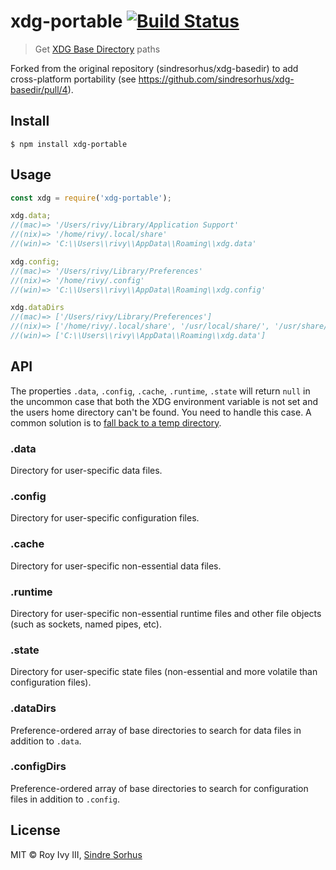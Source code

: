 # xdg-portable [![Build Status](https://travis-ci.org/rivy/js.xdg-portable.svg?branch=master)](https://travis-ci.org/rivy/js.xdg-portable)

> Get [XDG Base Directory](https://specifications.freedesktop.org/basedir-spec/basedir-spec-latest.html) paths

Forked from the original repository (sindresorhus/xdg-basedir) to add cross-platform portability (see <https://github.com/sindresorhus/xdg-basedir/pull/4>).

## Install

```
$ npm install xdg-portable
```

## Usage

```js
const xdg = require('xdg-portable');

xdg.data;
//(mac)=> '/Users/rivy/Library/Application Support'
//(nix)=> '/home/rivy/.local/share'
//(win)=> 'C:\\Users\\rivy\\AppData\\Roaming\\xdg.data'

xdg.config;
//(mac)=> '/Users/rivy/Library/Preferences'
//(nix)=> '/home/rivy/.config'
//(win)=> 'C:\\Users\\rivy\\AppData\\Roaming\\xdg.config'

xdg.dataDirs
//(mac)=> ['/Users/rivy/Library/Preferences']
//(nix)=> ['/home/rivy/.local/share', '/usr/local/share/', '/usr/share/']
//(win)=> ['C:\\Users\\rivy\\AppData\\Roaming\\xdg.data']
```

## API

The properties `.data`, `.config`, `.cache`, `.runtime`, `.state` will return `null` in the uncommon case that both the XDG environment variable is not set and the users home directory can't be found. You need to handle this case. A common solution is to [fall back to a temp directory](https://github.com/yeoman/configstore/blob/b82690fc401318ad18dcd7d151a0003a4898a314/index.js#L15).

### .data

Directory for user-specific data files.

### .config

Directory for user-specific configuration files.

### .cache

Directory for user-specific non-essential data files.

### .runtime

Directory for user-specific non-essential runtime files and other file objects (such as sockets, named pipes, etc).

### .state

Directory for user-specific state files (non-essential and more volatile than configuration files).

### .dataDirs

Preference-ordered array of base directories to search for data files in addition to `.data`.

### .configDirs

Preference-ordered array of base directories to search for configuration files in addition to `.config`.

## License

MIT © Roy Ivy III, [Sindre Sorhus](https://sindresorhus.com)
